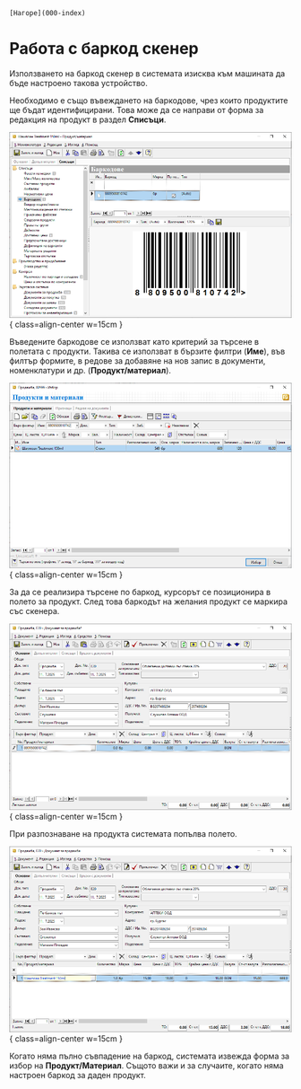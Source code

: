 ```{only} html
[Нагоре](000-index)
```

# Работа с баркод скенер

Използването на баркод скенер в системата изисква към машината да бъде настроено такова устройство.  

Необходимо е също въвеждането на баркодове, чрез които продуктите ще бъдат идентифицирани. Това може да се направи от форма за редакция на продукт в раздел **Списъци**.    

![](910-barcode-scann1.png){ class=align-center w=15cm }

Въведените баркодове се използват като критерий за търсене в полетата с продукти. Такива се използват в бързите филтри (**Име**), във филтър формите, в редове за добавяне на нов запис в документи, номенклатури и др. (**Продукт/материал**).   



![](910-barcode-scann2.png){ class=align-center w=15cm }

За да се реализира търсене по баркод, курсорът се позиционира в полето за продукт. След това баркодът на желания продукт се маркира със скенера.  

![](910-barcode-scann3.png){ class=align-center w=15cm }

При разпознаване на продукта системата попълва полето.  

![](910-barcode-scann4.png){ class=align-center w=15cm }

Когато няма пълно съвпадение на баркод, системата извежда форма за избор на **Продукт/Материал**. Същото важи и за случаите, когато няма настроен баркод за даден продукт.  
